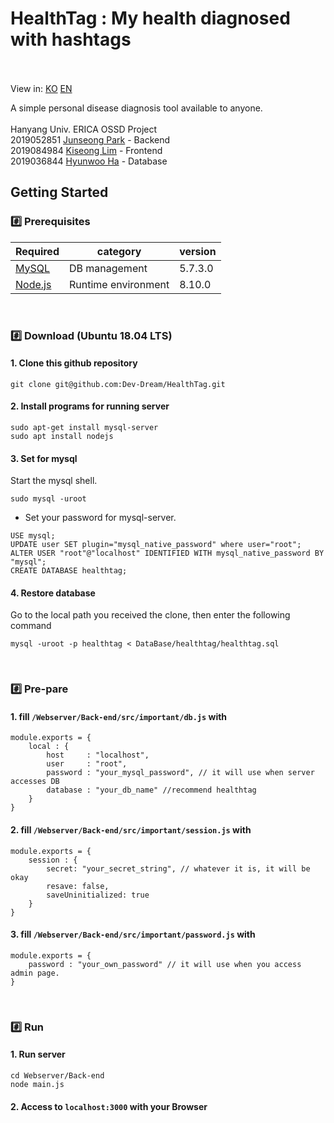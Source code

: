 # HealthTag : My health diagnosed with hashtags<br/><br/>
View in: [KO](./README_ko.md) [EN](./README.md)

A simple personal disease diagnosis tool available to anyone.<br/><br/>
Hanyang Univ. ERICA OSSD Project<br/>
2019052851 [Junseong Park](https://github.com/rasauq1122) - Backend<br/>
2019084984 [Kiseong Lim](https://github.com/pIut0) - Frontend<br/>
2019036844 [Hyunwoo Ha](https://github.com/high2092) - Database
<!-- ## Team Member
 2019052851 [박준성](https://github.com/rasauq1122) - Backend<br/>
 2019084984 [임기성](https://github.com/pIut0) - Frontend<br/>
 2019036844 [하현우](https://github.com/high2092) - Database<br/><br/> -->

<!-- ## What's this?

사용자가 증상을 해시태그 형식으로 추가함에 따라, 가능성 있는 질병을 추려서 알려주는 웹 기반 서비스입니다.<br/><br/> -->

<!-- ## How to use
도메인이 존재하지 않을 경우
1 터미널을 열어 HealthTag를 저장할 로컬 저장소로 이동하세요.<br/>
2 터미널에 다음 명령어를 입력하세요.<br/>
```

``` -->
## Getting Started
### #️⃣ Prerequisites
Required|category|version
--|--|--
[MySQL](https://dev.mysql.com/downloads/mysql/)|DB management|5.7.3.0
[Node.js](https://nodejs.org/ko/download/)|Runtime environment|8.10.0
<br/>

### #️⃣ Download (Ubuntu 18.04 LTS)

#### 1. Clone this github repository
```
git clone git@github.com:Dev-Dream/HealthTag.git
```
#### 2. Install programs for running server
```
sudo apt-get install mysql-server
sudo apt install nodejs
```

#### 3. Set for mysql
Start the mysql shell.
```
sudo mysql -uroot
```
+ Set your password for mysql-server.
```
USE mysql;
UPDATE user SET plugin="mysql_native_password" where user="root";
ALTER USER "root"@"localhost" IDENTIFIED WITH mysql_native_password BY "mysql";
CREATE DATABASE healthtag;
```
#### 4. Restore database
Go to the local path you received the clone, then enter the following command
```
mysql -uroot -p healthtag < DataBase/healthtag/healthtag.sql
```
<br/>

### #️⃣ Pre-pare
#### 1. fill `/Webserver/Back-end/src/important/db.js` with
```
module.exports = {
    local : {
        host     : "localhost",
        user     : "root",
        password : "your_mysql_password", // it will use when server accesses DB
        database : "your_db_name" //recommend healthtag
    }
}
```

#### 2. fill `/Webserver/Back-end/src/important/session.js` with
```
module.exports = {
    session : {
        secret: "your_secret_string", // whatever it is, it will be okay
        resave: false,
        saveUninitialized: true
    }
}
```
#### 3. fill `/Webserver/Back-end/src/important/password.js` with
```
module.exports = {
    password : "your_own_password" // it will use when you access admin page.
}
```
<br/>

### #️⃣ Run
#### 1. Run server
```
cd Webserver/Back-end
node main.js
```
#### 2. Access to `localhost:3000` with your Browser
<br/>

<!-- ## Service Intro -->
